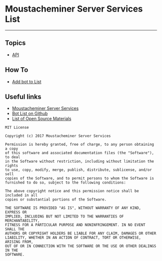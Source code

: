 # Moustacheminer Server Services List
---

## Topics

- [API](/docs/api)

## How To

- [Add bot to List](/docs/add)

## Useful links

- [Moustacheminer Server Services](https://moustacheminer.com/)
- [Bot List on Github](https://github.com/moustacheminer/ls.terminal.ink)
- [List of Open Source Materials](/docs/opensource)

```
MIT License

Copyright (c) 2017 Moustacheminer Server Services

Permission is hereby granted, free of charge, to any person obtaining a copy
of this software and associated documentation files (the "Software"), to deal
in the Software without restriction, including without limitation the rights
to use, copy, modify, merge, publish, distribute, sublicense, and/or sell
copies of the Software, and to permit persons to whom the Software is
furnished to do so, subject to the following conditions:

The above copyright notice and this permission notice shall be included in all
copies or substantial portions of the Software.

THE SOFTWARE IS PROVIDED "AS IS", WITHOUT WARRANTY OF ANY KIND, EXPRESS OR
IMPLIED, INCLUDING BUT NOT LIMITED TO THE WARRANTIES OF MERCHANTABILITY,
FITNESS FOR A PARTICULAR PURPOSE AND NONINFRINGEMENT. IN NO EVENT SHALL THE
AUTHORS OR COPYRIGHT HOLDERS BE LIABLE FOR ANY CLAIM, DAMAGES OR OTHER
LIABILITY, WHETHER IN AN ACTION OF CONTRACT, TORT OR OTHERWISE, ARISING FROM,
OUT OF OR IN CONNECTION WITH THE SOFTWARE OR THE USE OR OTHER DEALINGS IN THE
SOFTWARE.
```
